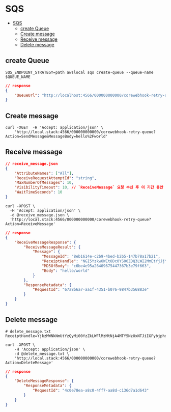 # SQS

- [SQS](#sqs)
    - [create Queue](#create-queue)
    - [Create message](#create-message)
    - [Receive message](#receive-message)
    - [Delete message](#delete-message)

## create Queue

```shell
SQS_ENDPOINT_STRATEGY=path awslocal sqs create-queue --queue-name $QUEUE_NAME
```

```json
// response
{
    "QueueUrl": "http://localhost:4566/000000000000/corewebhook-retry-queue"
}
```

## Create message

```shell
curl -XGET  -H 'Accept: application/json' \
    'http://local.stack:4566/000000000000/corewebhook-retry-queue?Action=SendMessage&MessageBody=hello%2Fworld'
```

## Receive message

```json
// receive_message.json
{
    "AttributeNames": ["All"],
    "ReceiveRequestAttemptId": "string",
    "MaxNumberOfMessages": 10,
    "VisibilityTimeout": 10, // `ReceiveMessage` 요청 수신 후 이 기간 동안 메시지가 안 보여진다.
    "WaitTimeSeconds": 10
}
```

```shell
curl -XPOST \
  -H 'Accept: application/json' \
  -d @receive_message.json \
  'http://local.stack:4566/000000000000/corewebhook-retry-queue?Action=ReceiveMessage'
```

```json
// response
{
    "ReceiveMessageResponse": {
        "ReceiveMessageResult": {
            "Message": {
                "MessageId": "8eb1614e-c2b9-4bed-b2b5-147b78a17b21",
                "ReceiptHandle": "NGI5YzkwOWEtODc0YS00ZDQ3LWI2MmEtYjJjYzNkMWY4YTY3IGFybjphd3M6c3FzOnVzLWVhc3QtMTowMDAwMDAwMDAwMDA6Y29yZXdlYmhvb2stcmV0cnktcXVldWUgOGViMTYxNGUtYzJiOS00YmVkLWIyYjUtMTQ3Yjc4YTE3YjIxIDE2OTU2OTU1NTAuMjYyNzQ4Mg==",
                "MD5OfBody": "c6be4e95a26409675447367b3e79f663",
                "Body": "hello/world"
            }
        },
        "ResponseMetadata": {
            "RequestId": "67a8b6a7-aa1f-4351-b076-9847b356883e"
        }
    }
}
```

## Delete message

```text
# delete_message.txt
ReceiptHandle=YjkzMWNkNmUtYzQyMi00YzZkLWFlMzMtNjA4MTY5NzUxNTJiIGFybjphd3M6c3FzOnVzLWVhc3QtMTowMDAwMDAwMDAwMDA6Y29yZXdlYmhvb2stcmV0cnktcXVldWUgOGViMTYxNGUtYzJiOS00YmVkLWIyYjUtMTQ3Yjc4YTE3YjIxIDE2OTU2OTYxODkuMDIyNjc1
```

```shell
curl -XPOST \
    -H 'Accept: application/json' \
    -d @delete_message.txt \
    'http://local.stack:4566/000000000000/corewebhook-retry-queue?Action=DeleteMessage'
```

```json
// response
{
    "DeleteMessageResponse": {
        "ResponseMetadata": {
            "RequestId": "4c0e78ea-a8c0-4ff7-aa8d-c136d7a1d643"
        }
    }
}
```
